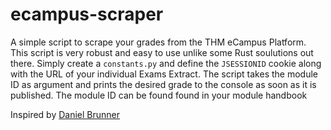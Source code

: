 # ecampus-scraper

A simple script to scrape your grades from the THM eCampus Platform. This script is very robust and easy to use unlike some Rust soulutions out there. Simply
create a ``constants.py`` and define the ``JSESSIONID`` cookie along with the URL of your individual Exams Extract. The script takes the module ID as argument and prints the desired grade to the console as soon as it is published. The module ID can be found found in your module handbook<br>

Inspired by [Daniel Brunner](https://www.dbrunner.de)
